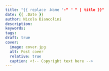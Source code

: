 ```yaml
---
title: "{{ replace .Name "-" " " | title }}"
date: {{ .Date }}
author: Nicola Biancolini
description: 
keywords: 
tags:
draft: true
cover:
  image: cover.jpg
  alt: Post cover
  relative: true
  caption: <!-- Copyright text here -->
---
```


<!-- Good writing 🙂 -->
